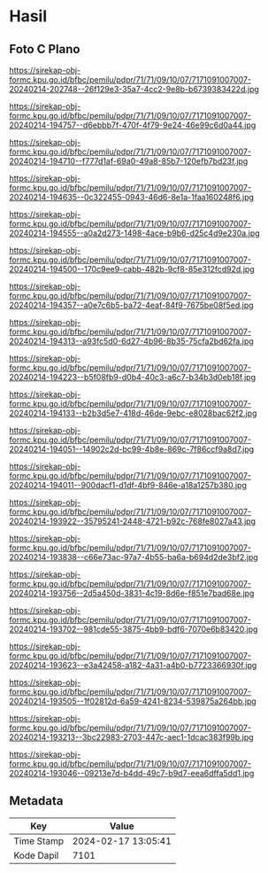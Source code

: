 # Hasil

## Foto C Plano

https://sirekap-obj-formc.kpu.go.id/bfbc/pemilu/pdpr/71/71/09/10/07/7171091007007-20240214-202748--26f129e3-35a7-4cc2-9e8b-b6739383422d.jpg

https://sirekap-obj-formc.kpu.go.id/bfbc/pemilu/pdpr/71/71/09/10/07/7171091007007-20240214-194757--d6ebbb7f-470f-4f79-9e24-46e99c6d0a44.jpg

https://sirekap-obj-formc.kpu.go.id/bfbc/pemilu/pdpr/71/71/09/10/07/7171091007007-20240214-194710--f777d1af-69a0-49a8-85b7-120efb7bd23f.jpg

https://sirekap-obj-formc.kpu.go.id/bfbc/pemilu/pdpr/71/71/09/10/07/7171091007007-20240214-194635--0c322455-0943-46d6-8e1a-1faa160248f6.jpg

https://sirekap-obj-formc.kpu.go.id/bfbc/pemilu/pdpr/71/71/09/10/07/7171091007007-20240214-194555--a0a2d273-1498-4ace-b9b6-d25c4d9e230a.jpg

https://sirekap-obj-formc.kpu.go.id/bfbc/pemilu/pdpr/71/71/09/10/07/7171091007007-20240214-194500--170c9ee9-cabb-482b-9cf8-85e312fcd92d.jpg

https://sirekap-obj-formc.kpu.go.id/bfbc/pemilu/pdpr/71/71/09/10/07/7171091007007-20240214-194357--a0e7c6b5-ba72-4eaf-84f9-7675be08f5ed.jpg

https://sirekap-obj-formc.kpu.go.id/bfbc/pemilu/pdpr/71/71/09/10/07/7171091007007-20240214-194313--a93fc5d0-6d27-4b96-8b35-75cfa2bd62fa.jpg

https://sirekap-obj-formc.kpu.go.id/bfbc/pemilu/pdpr/71/71/09/10/07/7171091007007-20240214-194223--b5f08fb9-d0b4-40c3-a6c7-b34b3d0eb18f.jpg

https://sirekap-obj-formc.kpu.go.id/bfbc/pemilu/pdpr/71/71/09/10/07/7171091007007-20240214-194133--b2b3d5e7-418d-46de-9ebc-e8028bac62f2.jpg

https://sirekap-obj-formc.kpu.go.id/bfbc/pemilu/pdpr/71/71/09/10/07/7171091007007-20240214-194051--14902c2d-bc99-4b8e-869c-7f86ccf9a8d7.jpg

https://sirekap-obj-formc.kpu.go.id/bfbc/pemilu/pdpr/71/71/09/10/07/7171091007007-20240214-194011--900dacf1-d1df-4bf9-846e-a18a1257b380.jpg

https://sirekap-obj-formc.kpu.go.id/bfbc/pemilu/pdpr/71/71/09/10/07/7171091007007-20240214-193922--35795241-2448-4721-b92c-768fe8027a43.jpg

https://sirekap-obj-formc.kpu.go.id/bfbc/pemilu/pdpr/71/71/09/10/07/7171091007007-20240214-193838--c66e73ac-97a7-4b55-ba6a-b694d2de3bf2.jpg

https://sirekap-obj-formc.kpu.go.id/bfbc/pemilu/pdpr/71/71/09/10/07/7171091007007-20240214-193756--2d5a450d-3831-4c19-8d6e-f851e7bad68e.jpg

https://sirekap-obj-formc.kpu.go.id/bfbc/pemilu/pdpr/71/71/09/10/07/7171091007007-20240214-193702--981cde55-3875-4bb9-bdf6-7070e6b83420.jpg

https://sirekap-obj-formc.kpu.go.id/bfbc/pemilu/pdpr/71/71/09/10/07/7171091007007-20240214-193623--e3a42458-a182-4a31-a4b0-b7723366930f.jpg

https://sirekap-obj-formc.kpu.go.id/bfbc/pemilu/pdpr/71/71/09/10/07/7171091007007-20240214-193505--1f02812d-6a59-4241-8234-539875a264bb.jpg

https://sirekap-obj-formc.kpu.go.id/bfbc/pemilu/pdpr/71/71/09/10/07/7171091007007-20240214-193213--3bc22983-2703-447c-aec1-1dcac383f99b.jpg

https://sirekap-obj-formc.kpu.go.id/bfbc/pemilu/pdpr/71/71/09/10/07/7171091007007-20240214-193046--09213e7d-b4dd-49c7-b9d7-eea6dffa5dd1.jpg


## Metadata

| Key        | Value               |
| ---------- | ------------------- |
| Time Stamp | 2024-02-17 13:05:41 |
| Kode Dapil | 7101                |



